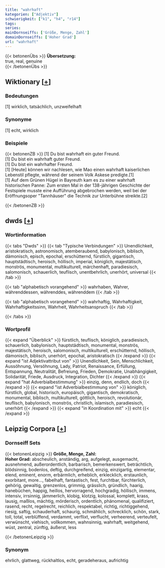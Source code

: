 ```yaml
---
title: "wahrhaft"
kategorien: ["Adjektiv"]
schwierigkeit: ["k1", "h4", "r14"]
tags:
series:
mainDornseiffs: ['Größe, Menge, Zahl']
domainDornseiffs: ['Hoher Grad']
url: "wahrhaft"
---
```


{{< betonenÜbs >}}
**Übersetzung:**  
true, real, genuine  
{{< /betonenÜbs >}}

## Wiktionary [[+](https://de.wiktionary.org/wiki/wahrhaft)]

### Bedeutungen
[1] wirklich, tatsächlich, unzweifelhaft  

### Synonyme
[1] echt, wirklich  

### Beispiele
{{< betonenZB >}}
[1] Du bist wahrhaft ein guter Freund.  
[1] Du bist ein wahrhaft guter Freund.  
[1] Du bist ein wahrhafter Freund.  
[1] [Heute] können wir nachlesen, wie Mao einen wahrhaft kaiserlichen Lebenstil pflegte, während der seinem Volk Askese predigte.[1]  
[1] Auf dem Grünen Hügel in Bayreuth kam es zu einer wahrhaft historischen Panne: Zum ersten Mal in der 138-jährigen Geschichte der Festspiele musste eine Aufführung abgebrochen werden, weil bei der Eröffnungsoper "Tannhäuser" die Technik zur Unterbühne streikte.[2]  

{{< /betonenZB >}}


## dwds [[+](https://www.dwds.de/wb/wahrhaft)]

### Wortinformation
{{< tabs "Dwds" >}}
{{< tab "Typische Verbindungen" >}}
Unendlichkeit, aristokratisch, astronomisch, atemberaubend, babylonisch, biblisch, dämonisch, episch, epochal, erschütternd, fürstlich, gigantisch, hauptstädtisch, heroisch, höllisch, imperial, königlich, majestätisch, monströs, monumental, multikulturell, märchenhaft, paradiesisch, salomonisch, schauerlich, teuflisch, unentbehrlich, unerhört, universal
{{< /tab >}}

{{< tab "alphabetisch vorangehend" >}}
wahrhaben, Wahrer, währenddessen, währenddes, währenddem
{{< /tab >}}

{{< tab "alphabetisch vorangehend" >}}
wahrhaftig, Wahrhaftigkeit, Wahrhaftigkeitssinn, Wahrheit, Wahrheitsanspruch
{{< /tab >}}

{{< /tabs >}}

### Wortprofil
{{< expand "Überblick" >}} fürstlich, teuflisch, königlich, paradiesisch, schauerlich, babylonisch, hauptstädtisch, monumental, monströs, majestätisch, heroisch, salomonisch, multikulturell, erschütternd, höllisch, dämonisch, biblisch, unerhört, epochal, aristokratisch {{< /expand >}}
{{< expand "ist Adjektivattribut von" >}} Unendlichkeit, Sein, Menschlichkeit, Aussöhnung, Versöhnung, Lady, Patriot, Renaissance, Erfüllung, Entspannung, Neutralität, Befreiung, Frieden, Demokratie, Unabhängigkeit, Solidarität, Friede, Ausdruck, Integration, Dichter {{< /expand >}}
{{< expand "hat Adverbialbestimmung" >}} einzig, denn, endlich, doch {{< /expand >}}
{{< expand "ist Adverbialbestimmung von" >}} königlich, fürstlich, global, historisch, europäisch, gigantisch, demokratisch, monumental, biblisch, multikulturell, göttlich, heroisch, revolutionär, teuflisch, babylonisch, monströs, christlich, islamisch, paradiesisch, unerhört {{< /expand >}}
{{< expand "in Koordination mit" >}} echt {{< /expand >}}

## Leipzig Corpora [[+](https://corpora.uni-leipzig.de/en/res?word=wahrhaft&corpusId=deu_newscrawl-public_2018)]

### Dornseiff Sets
{{< betonenLeipzig >}}
**Größe, Menge, Zahl:**  
**Hoher Grad:** abscheulich, anständig, arg, aufgelegt, ausgemacht, ausnehmend, außerordentlich, barbarisch, bemerkenswert, beträchtlich, blödsinnig, bodenlos, deftig, durchgreifend, einzig, einzigartig, elementar, elend, eminent, enorm, erbärmlich, erheblich, erklecklich, erstaunlich, exorbitant, more..., fabelhaft, fantastisch, fest, furchtbar, fürchterlich, gehörig, gewaltig, grenzenlos, grimmig, grässlich, gründlich, haarig, hanebüchen, happig, heillos, hervorragend, hochgradig, höllisch, immens, intensiv, irrsinnig, jämmerlich, klobig, klotzig, kolossal, komplett, krass, lausig, maßlos, mächtig, mörderisch, ordentlich, phänomenal, qualifiziert, rasend, recht, regelrecht, reichlich, respektabel, richtig, richtiggehend, riesig, saftig, schauderhaft, schaurig, schmählich, schrecklich, schön, stark, toll, total, verblüffend, verdammt, verflixt, verflucht, verheerend, verteufelt, verwünscht, viehisch, vollkommen, wahnsinnig, wahrhaft, weitgehend, wüst, zentral, zünftig, äußerst, less  

{{< /betonenLeipzig >}}

### Synonym
ehrlich, glattweg, rückhaltlos, echt, geradeheraus, aufrichtig

